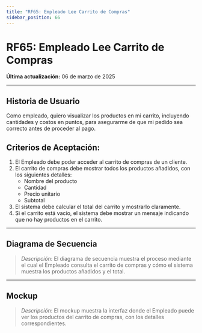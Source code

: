 ```yaml
---
title: "RF65: Empleado Lee Carrito de Compras"  
sidebar_position: 66
---
```


# RF65: Empleado Lee Carrito de Compras  

**Última actualización:** 06 de marzo de 2025  

---

## Historia de Usuario  

Como empleado, quiero visualizar los productos en mi carrito, incluyendo cantidades y costos en puntos, para asegurarme de que mi pedido sea correcto antes de proceder al pago.



## **Criterios de Aceptación:**  

1. El Empleado debe poder acceder al carrito de compras de un cliente.  
2. El carrito de compras debe mostrar todos los productos añadidos, con los siguientes detalles:  
   - Nombre del producto  
   - Cantidad  
   - Precio unitario  
   - Subtotal  
3. El sistema debe calcular el total del carrito y mostrarlo claramente.  
4. Si el carrito está vacío, el sistema debe mostrar un mensaje indicando que no hay productos en el carrito.  

---

## **Diagrama de Secuencia**  

> *Descripción*: El diagrama de secuencia muestra el proceso mediante el cual el Empleado consulta el carrito de compras y cómo el sistema muestra los productos añadidos y el total.  

---

## **Mockup**  

> *Descripción*: El mockup muestra la interfaz donde el Empleado puede ver los productos del carrito de compras, con los detalles correspondientes.  
